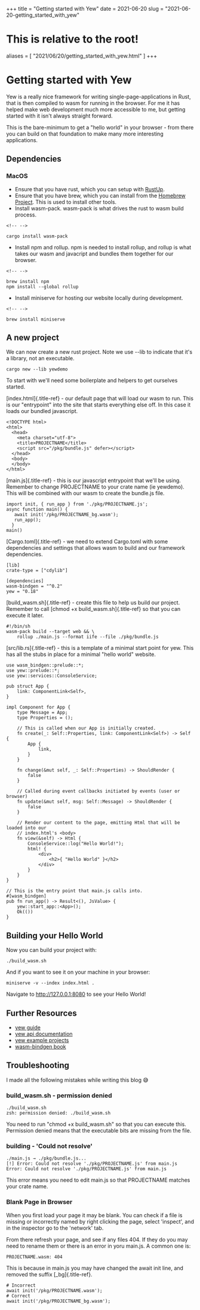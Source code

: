 +++
title = "Getting started with Yew"
date = 2021-06-20
slug = "2021-06-20-getting_started_with_yew"
# This is relative to the root!
aliases = [ "2021/06/20/getting_started_with_yew.html" ]
+++
# Getting started with Yew

Yew is a really nice framework for writing single-page-applications in
Rust, that is then compiled to wasm for running in the browser. For me
it has helped make web development much more accessible to me, but
getting started with it isn\'t always straight forward.

This is the bare-minimum to get a \"hello world\" in your browser - from
there you can build on that foundation to make many more interesting
applications.

## Dependencies

### MacOS

-   Ensure that you have rust, which you can setup with
    [RustUp](https://rustup.rs/).
-   Ensure that you have brew, which you can install from the [Homebrew
    Project](https://brew.sh/). This is used to install other tools.
-   Install wasm-pack. wasm-pack is what drives the rust to wasm build
    process.

```{=html}
<!-- -->
```
    cargo install wasm-pack

-   Install npm and rollup. npm is needed to install rollup, and rollup
    is what takes our wasm and javacript and bundles them together for
    our browser.

```{=html}
<!-- -->
```
    brew install npm
    npm install --global rollup

-   Install miniserve for hosting our website locally during
    development.

```{=html}
<!-- -->
```
    brew install miniserve

## A new project

We can now create a new rust project. Note we use \--lib to indicate
that it\'s a library, not an executable.

    cargo new --lib yewdemo

To start with we\'ll need some boilerplate and helpers to get ourselves
started.

[index.html]{.title-ref} - our default page that will load our wasm to
run. This is our \"entrypoint\" into the site that starts everything
else off. In this case it loads our bundled javascript.

    <!DOCTYPE html>
    <html>
      <head>
        <meta charset="utf-8">
        <title>PROJECTNAME</title>
        <script src="/pkg/bundle.js" defer></script>
      </head>
      <body>
      </body>
    </html>

[main.js]{.title-ref} - this is our javascript entrypoint that we\'ll be
using. Remember to change PROJECTNAME to your crate name (ie yewdemo).
This will be combined with our wasm to create the bundle.js file.

    import init, { run_app } from './pkg/PROJECTNAME.js';
    async function main() {
       await init('/pkg/PROJECTNAME_bg.wasm');
       run_app();
      }
    main()

[Cargo.toml]{.title-ref} - we need to extend Cargo.toml with some
dependencies and settings that allows wasm to build and our framework
dependencies.

    [lib]
    crate-type = ["cdylib"]

    [dependencies]
    wasm-bindgen = "^0.2"
    yew = "0.18"

[build_wasm.sh]{.title-ref} - create this file to help us build our
project. Remember to call [chmod +x build_wasm.sh]{.title-ref} so that
you can execute it later.

    #!/bin/sh
    wasm-pack build --target web && \
        rollup ./main.js --format iife --file ./pkg/bundle.js

[src/lib.rs]{.title-ref} - this is a template of a minimal start point
for yew. This has all the stubs in place for a minimal \"hello world\"
website.

    use wasm_bindgen::prelude::*;
    use yew::prelude::*;
    use yew::services::ConsoleService;

    pub struct App {
        link: ComponentLink<Self>,
    }

    impl Component for App {
        type Message = App;
        type Properties = ();

        // This is called when our App is initially created.
        fn create(_: Self::Properties, link: ComponentLink<Self>) -> Self {
            App {
                link,
            }
        }

        fn change(&mut self, _: Self::Properties) -> ShouldRender {
            false
        }

        // Called during event callbacks initiated by events (user or browser)
        fn update(&mut self, msg: Self::Message) -> ShouldRender {
            false
        }

        // Render our content to the page, emitting Html that will be loaded into our
        // index.html's <body>
        fn view(&self) -> Html {
            ConsoleService::log("Hello World!");
            html! {
                <div>
                    <h2>{ "Hello World" }</h2>
                </div>
            }
        }
    }

    // This is the entry point that main.js calls into.
    #[wasm_bindgen]
    pub fn run_app() -> Result<(), JsValue> {
        yew::start_app::<App>();
        Ok(())
    }

## Building your Hello World

Now you can build your project with:

    ./build_wasm.sh

And if you want to see it on your machine in your browser:

    miniserve -v --index index.html .

Navigate to <http://127.0.0.1:8080> to see your Hello World!

## Further Resources

-   [yew guide](https://yew.rs/)
-   [yew api documentation](https://docs.rs/yew/0.18.0/yew/)
-   [yew example
    projects](https://github.com/yewstack/yew/tree/master/examples)
-   [wasm-bindgen
    book](https://rustwasm.github.io/wasm-bindgen/introduction.html)

## Troubleshooting

I made all the following mistakes while writing this blog 😅

### build_wasm.sh - permission denied

    ./build_wasm.sh
    zsh: permission denied: ./build_wasm.sh

You need to run \"chmod +x build_wasm.sh\" so that you can execute this.
Permission denied means that the executable bits are missing from the
file.

### building - \'Could not resolve\'

    ./main.js → ./pkg/bundle.js...
    [!] Error: Could not resolve './pkg/PROJECTNAME.js' from main.js
    Error: Could not resolve './pkg/PROJECTNAME.js' from main.js

This error means you need to edit main.js so that PROJECTNAME matches
your crate name.

### Blank Page in Browser

When you first load your page it may be blank. You can check if a file
is missing or incorrectly named by right clicking the page, select
\'inspect\', and in the inspector go to the \'network\' tab.

From there refresh your page, and see if any files 404. If they do you
may need to rename them or there is an error in yoru main.js. A common
one is:

    PROJECTNAME.wasm: 404

This is because in main.js you may have changed the await init line, and
removed the suffix [\_bg]{.title-ref}.

    # Incorrect
    await init('/pkg/PROJECTNAME.wasm');
    # Correct
    await init('/pkg/PROJECTNAME_bg.wasm');

